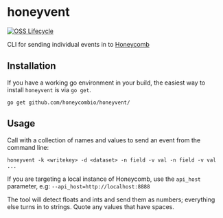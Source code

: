 # honeyvent

[![OSS Lifecycle](https://img.shields.io/osslifecycle/honeycombio/honeyvent)](https://github.com/honeycombio/home/blob/main/honeycomb-oss-lifecycle-and-practices.md)

CLI for sending individual events in to [Honeycomb](https://honeycomb.io/docs)

## Installation

If you have a working go environment in your build, the easiest way to install `honeyvent` is via `go get`.

```
go get github.com/honeycombio/honeyvent/
```

## Usage

Call with a collection of names and values to send an event from the
command line:

```
honeyvent -k <writekey> -d <dataset> -n field -v val -n field -v val ...
```

If you are targeting a local instance of Honeycomb, use the `api_host` parameter, e.g: `--api_host=http://localhost:8888`

The tool will detect floats and ints and send them as numbers; everything else
turns in to strings.  Quote any values that have spaces.
